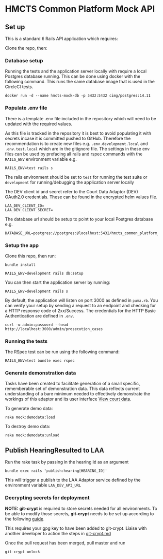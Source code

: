 # HMCTS Common Platform Mock API

## Set up

This is a standard 6 Rails API application which requires:

Clone the repo, then:

### Database setup
Running the tests and the application server locally with require a local Postgres database running. This can be done using docker
with the following command. This runs the same database image that is used in the CircleCI tests.
```shell
docker run -d --name hmcts-mock-db -p 5432:5432 cimg/postgres:14.11
```

### Populate .env file
There is a template .env file included in the repository which will need to be updated with the required values.

As this file is tracked in the repository it is best to avoid populating it with secrets incase it is committed pushed to GitHub.
Therefore the recommendation is to create new files e.g. `.env.development.local` and `.env.test.local` which are in the gitignore file.
The settings in these env files can be used by prefacing all rails and rspec commands with the `RAILS_ENV` environment variable e.g.

```shell
RAILS_ENV=test rails s
```
The rails environment should be set to `test` for running the test suite or `development` for running/debugging the application server locally

The DEV client id and secret refer to the Court Data Adaptor (DEV) OAuth2.0 credentials. These can be found in the encrypted helm values file.

```shell
LAA_DEV_CLIENT_ID=
LAA_DEV_CLIENT_SECRET=
```

The database url should be setup to point to your local Postgres database e.g.

```shell
DATABASE_URL=postgres://postgres:@localhost:5432/hmcts_common_platform_api_test
```

### Setup the app


Clone this repo, then run:

```shell
bundle install
```
```shell
RAILS_ENV=development rails db:setup
```
You can then start the application server by running:

```shell
RAILS_ENV=development rails s
```

By default, the application will listen on port 3000 as defined in `puma.rb`.
You can verify your setup by sending a request to an endpoint and checking for a HTTP response code of 2xx/Success. The credentials for the HTTP Basic Authentication are defined in `.env`.

```shell
curl -u admin:password --head http://localhost:3000/admin/prosecution_cases
```

### Running the tests

The RSpec test can be run using the following command:
```shell
RAILS_ENV=test bundle exec rspec
```

### Generate demonstration data
Tasks have been created to facilitate generation of a small specific, rememberable set of demonstration data. This data reflects current understanding of a bare minimum needed to effectively demonstrate the workings of this adaptor and its user interface [View court data](https://github.com/ministryofjustice/laa-court-data-ui).

To generate demo data:
```
rake mock:demodata:load
```

To destroy demo data:
```
rake mock:demodata:unload
```

## Publish HearingResulted to LAA

Run the rake task by passing in the hearing id as an argument

```
bundle exec rails 'publish:hearing[HEARING_ID]'
```

This will trigger a publish to the LAA Adaptor service defined by the environment variable `LAA_DEV_API_URL`


### Decrypting secrets for deployment

**NOTE:** **git-crypt** is required to store secrets needed for all environments.
To be able to modify those secrets, **git-crypt** needs to be set up according to the following
[guide](https://user-guide.cloud-platform.service.justice.gov.uk/documentation/other-topics/git-crypt-setup.html#git-crypt).

This requires your gpg key to have been added to git-crypt.  Liaise with another developer to action the steps in [git-crypt.md](docs/git-crypt.md)

Once the pull request has been merged, pull master and run

```
git-crypt unlock
```
